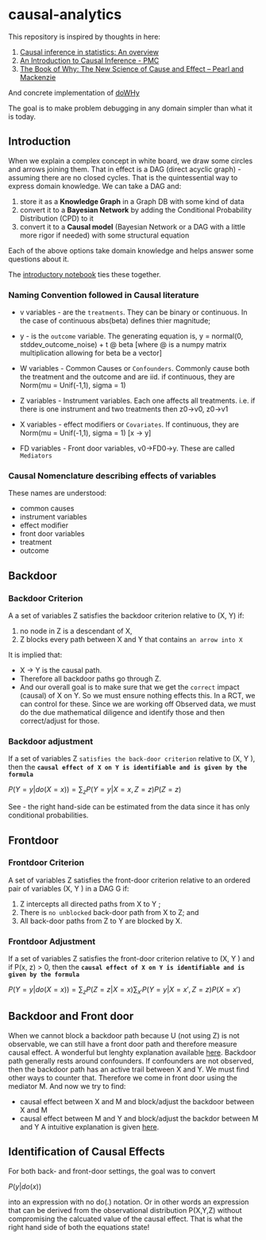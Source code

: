 # causal-analytics

This repository is inspired by thoughts in here:

1. [Causal inference in statistics: An overview](https://ftp.cs.ucla.edu/pub/stat_ser/r350.pdf)
1. [An Introduction to Causal Inference - PMC](https://www.ncbi.nlm.nih.gov/pmc/articles/PMC2836213/)
1. [The Book of Why: The New Science of Cause and Effect – Pearl and Mackenzie](http://bayes.cs.ucla.edu/WHY/why-ch1.pdf)

And concrete implementation of [doWHy](https://github.com/py-why/dowhy)

The goal is to make problem debugging in any domain simpler than what it is today.

## Introduction

When we explain a complex concept in white board, we draw some circles and arrows joining them. That in effect is a DAG (direct acyclic graph) - assuming there are no closed cycles. That is the quintessential way to express domain knowledge. We can take a DAG and:

1. store it as a __Knowledge Graph__ in a Graph DB with some kind of data
1. convert it to a __Bayesian Network__ by adding the Conditional Probability Distribution (CPD) to it
1. convert it to a __Causal model__ (Bayesian Network or a DAG with a little more rigor if needed) with some structural equation

Each of the above options take domain knowledge and helps answer some questions about it.

The [introductory notebook](introduction.ipynb) ties these together. 

### Naming Convention followed in Causal literature

- v variables - are the `treatments`. They can be binary or continuous. In the case of continuous abs(beta) defines thier magnitude;

- y - is the `outcome` variable. The generating equation is, y = normal(0, stddev_outcome_noise) + t @ beta [where @ is a numpy matrix multiplication allowing for beta be a vector]

- W variables - Common Causes or `Confounders`. Commonly cause both the treatment and the outcome and are iid. if continuous, they are Norm(mu = Unif(-1,1), sigma = 1)

- Z variables - Instrument variables. Each one affects all treatments. i.e. if there is one instrument and two treatments then z0->v0, z0->v1

- X variables - effect modifiers or `Covariates`. If continuous, they are Norm(mu = Unif(-1,1), sigma = 1) [x -> y]

- FD variables - Front door variables, v0->FD0->y. These are called `Mediators`

### Causal Nomenclature describing effects of variables

These names are understood:
- common causes
- instrument variables
- effect modifier
- front door variables
- treatment
- outcome

## Backdoor
### Backdoor Criterion
A a set of variables Z satisfies the backdoor criterion relative to (X, Y) if:

1. no node in Z is a descendant of X,
1. Z blocks every path between X and Y that contains `an arrow into X`

It is implied that:
- X -> Y is the causal path.
- Therefore all backdoor paths go through Z.
- And our overall goal is to make sure that we get the `correct` impact (causal) of X on Y. So we must ensure nothing effects this. In a RCT, we can control for these. Since we are working off Observed data, we must do the due mathematical diligence and identify those and then correct/adjust for those.

### Backdoor adjustment
If a set of variables Z `satisfies the back-door criterion` relative to (X, Y ), then the __`causal effect of X on Y is identifiable and is given by the formula`__

$P(Y=y|do(X=x)) =\sum_{z} P(Y=y|X=x, Z=z)P(Z=z)$

See - the right hand-side can be estimated from the data since it has only conditional probabilities.



## Frontdoor
### Frontdoor Criterion
A set of variables Z satisfies the front-door criterion relative to an ordered pair of variables (X, Y ) in a DAG G if:
1. Z intercepts all directed paths from X to Y ;
1. There is `no unblocked` back-door path from X to Z; and
1. All back-door paths from Z to Y are blocked by X.


### Frontdoor Adjustment

If a set of variables Z satisfies the front-door criterion relative to (X, Y ) and if P(x, z) > 0, then the __`causal effect of X on Y is identifiable and is given by the formula`__

$P(Y=y|do(X=x)) =\sum_{z} P(Z=z|X=x) \sum_{x'} P(Y=y|X=x', Z=z)P(X=x')$


## Backdoor and Front door
When we cannot block a backdoor path because U (not using Z) is not observable, we can still have a front door path and therefore measure causal effect. A wonderful but lenghty explanation available [here](http://bayes.cs.ucla.edu/BOOK-2K/ch3-3.pdf). Backdoor path generally rests around confounders. If confounders are not observed, then the backdoor path has an active trail between X and Y. We must find other ways to counter that. Therefore we come in front door using the mediator M. And now we try to find:
- causal effect between X and M and block/adjust the backdoor between X and M
- causal effect between M and Y and block/adjust the backdor between M and Y
A intuitive explanation is given [here](https://stats.stackexchange.com/questions/350267/a-layman-understanding-of-the-difference-between-back-door-and-front-door-adjust).


## Identification of Causal Effects

For both back- and front-door settings, the goal was to convert


$P(y|do(x))$

into an expression with no do(.) notation. Or in other words an expression that can be derived from the observational distribution P(X,Y,Z) without compromising the calcuated value of the causal effect. That is what the right hand side of both the equations state! 

